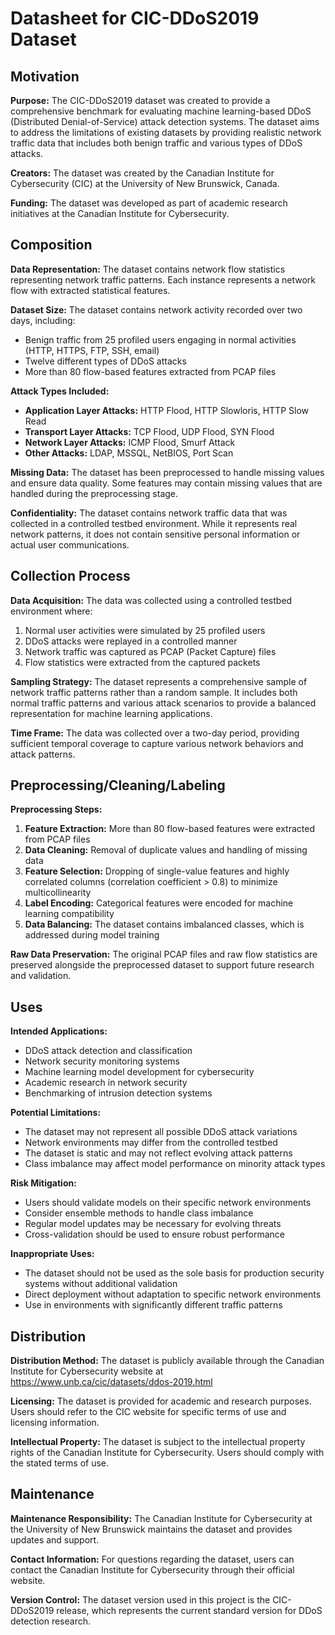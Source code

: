 # Datasheet for CIC-DDoS2019 Dataset

## Motivation

**Purpose:** The CIC-DDoS2019 dataset was created to provide a comprehensive benchmark for evaluating machine learning-based DDoS (Distributed Denial-of-Service) attack detection systems. The dataset aims to address the limitations of existing datasets by providing realistic network traffic data that includes both benign traffic and various types of DDoS attacks.

**Creators:** The dataset was created by the Canadian Institute for Cybersecurity (CIC) at the University of New Brunswick, Canada.

**Funding:** The dataset was developed as part of academic research initiatives at the Canadian Institute for Cybersecurity.

## Composition

**Data Representation:** The dataset contains network flow statistics representing network traffic patterns. Each instance represents a network flow with extracted statistical features.

**Dataset Size:** The dataset contains network activity recorded over two days, including:

- Benign traffic from 25 profiled users engaging in normal activities (HTTP, HTTPS, FTP, SSH, email)
- Twelve different types of DDoS attacks
- More than 80 flow-based features extracted from PCAP files

**Attack Types Included:**

- **Application Layer Attacks:** HTTP Flood, HTTP Slowloris, HTTP Slow Read
- **Transport Layer Attacks:** TCP Flood, UDP Flood, SYN Flood
- **Network Layer Attacks:** ICMP Flood, Smurf Attack
- **Other Attacks:** LDAP, MSSQL, NetBIOS, Port Scan

**Missing Data:** The dataset has been preprocessed to handle missing values and ensure data quality. Some features may contain missing values that are handled during the preprocessing stage.

**Confidentiality:** The dataset contains network traffic data that was collected in a controlled testbed environment. While it represents real network patterns, it does not contain sensitive personal information or actual user communications.

## Collection Process

**Data Acquisition:** The data was collected using a controlled testbed environment where:

1. Normal user activities were simulated by 25 profiled users
2. DDoS attacks were replayed in a controlled manner
3. Network traffic was captured as PCAP (Packet Capture) files
4. Flow statistics were extracted from the captured packets

**Sampling Strategy:** The dataset represents a comprehensive sample of network traffic patterns rather than a random sample. It includes both normal traffic patterns and various attack scenarios to provide a balanced representation for machine learning applications.

**Time Frame:** The data was collected over a two-day period, providing sufficient temporal coverage to capture various network behaviors and attack patterns.

## Preprocessing/Cleaning/Labeling

**Preprocessing Steps:**

1. **Feature Extraction:** More than 80 flow-based features were extracted from PCAP files
2. **Data Cleaning:** Removal of duplicate values and handling of missing data
3. **Feature Selection:** Dropping of single-value features and highly correlated columns (correlation coefficient > 0.8) to minimize multicollinearity
4. **Label Encoding:** Categorical features were encoded for machine learning compatibility
5. **Data Balancing:** The dataset contains imbalanced classes, which is addressed during model training

**Raw Data Preservation:** The original PCAP files and raw flow statistics are preserved alongside the preprocessed dataset to support future research and validation.

## Uses

**Intended Applications:**

- DDoS attack detection and classification
- Network security monitoring systems
- Machine learning model development for cybersecurity
- Academic research in network security
- Benchmarking of intrusion detection systems

**Potential Limitations:**

- The dataset may not represent all possible DDoS attack variations
- Network environments may differ from the controlled testbed
- The dataset is static and may not reflect evolving attack patterns
- Class imbalance may affect model performance on minority attack types

**Risk Mitigation:**

- Users should validate models on their specific network environments
- Consider ensemble methods to handle class imbalance
- Regular model updates may be necessary for evolving threats
- Cross-validation should be used to ensure robust performance

**Inappropriate Uses:**

- The dataset should not be used as the sole basis for production security systems without additional validation
- Direct deployment without adaptation to specific network environments
- Use in environments with significantly different traffic patterns

## Distribution

**Distribution Method:** The dataset is publicly available through the Canadian Institute for Cybersecurity website at https://www.unb.ca/cic/datasets/ddos-2019.html

**Licensing:** The dataset is provided for academic and research purposes. Users should refer to the CIC website for specific terms of use and licensing information.

**Intellectual Property:** The dataset is subject to the intellectual property rights of the Canadian Institute for Cybersecurity. Users should comply with the stated terms of use.

## Maintenance

**Maintenance Responsibility:** The Canadian Institute for Cybersecurity at the University of New Brunswick maintains the dataset and provides updates and support.

**Contact Information:** For questions regarding the dataset, users can contact the Canadian Institute for Cybersecurity through their official website.

**Version Control:** The dataset version used in this project is the CIC-DDoS2019 release, which represents the current standard version for DDoS detection research.
